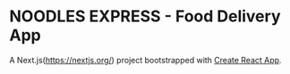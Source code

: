 # NOODLES EXPRESS - Food Delivery App

A Next.js(https://nextjs.org/) project bootstrapped with [Create React App](https://github.com/facebook/create-react-app).

